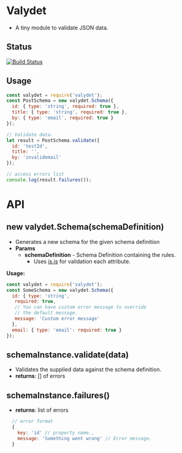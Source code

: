 # Valydet

- A tiny module to validate JSON data.

## Status
[![Build Status](https://travis-ci.org/peek4y/valydet.svg?branch=master)](https://travis-ci.org/peek4y/valydet)

## Usage

```javascript
const valydet = require('valydet');
const PostSchema = new valydet.Schema({
  id: { type: 'string', required: true },
  title: { type: 'string', required: true },
  by: { type: 'email', required: true }
});

// Validate data.
let result = PostSchema.validate({
  id: 'testId',
  title: '',
  by: 'invalidemail'
});

// access errors list
console.log(result.failures());

```

# API

## new valydet.Schema(schemaDefinition)
 - Generates a new schema for the given schema definition
 - **Params**
   - **schemaDefinition** - Schema Definition containing the rules.
     - Uses [is.js](https://arasatasaygin.github.io/is.js/) for validation each attribute.
     
**Usage:**
```javascript
const valydet = require('valydet');
const SomeSchema = new valydet.Schema({
  id: { type: 'string',
   required: true,
   // You can have custom error message to override
   // the default message. 
   message: 'Custom error message' 
  },
  email: { type: 'email': required: true }
});
 ```
 
 ## schemaInstance.validate(data)
 
 - Validates the supplied data against the schema definition.
 - **returns**: [] of errors

 
 ## schemaInstance.failures()
 
 - **returns**: list of errors
  ```javascript
    // error format
    {
      key: 'id' // property name.,
      message: 'Something went wrong' // Error message.
    } 
  ```